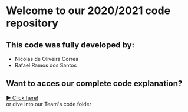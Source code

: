 # Welcome to our 2020/2021 code repository

## This code was fully developed by:

<ul>
	<li>Nicolas de Oliveira Correa</li>
	<li>Rafael Ramos dos Santos</li>
</ul>

## Want to acces our complete code explanation?

<a href="" target="_blank"> ▶️ Click here! </a>  
 or dive into our Team's code folder
